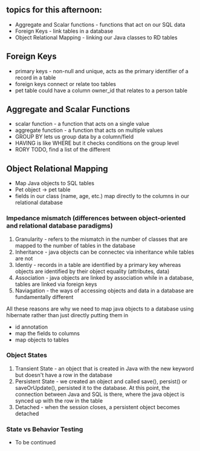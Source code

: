 ## topics for this afternoon:
- Aggregate and Scalar functions - functions that act on our SQL data
- Foreign Keys - link tables in a database
- Object Relational Mapping - linking our Java classes to RD tables

## Foreign Keys
- primary keys - non-null and unique, acts as the primary identifier of a record in a table
- foreign keys connect or relate too tables
- pet table could have a column owner_id that relates to a person table

## Aggregate and Scalar Functions
- scalar function - a function that acts on a single value
- aggregate function - a function that acts on multiple values
- GROUP BY lets us group data by a column/field
- HAVING is like WHERE but it checks conditions on the group level
- RORY TODO, find a list of the different 

## Object Relational Mapping
- Map Java objects to SQL tables
- Pet object -> pet table
- fields in our class (name, age, etc.) map directly to the columns in our relational database

### Impedance mismatch (differences between object-oriented and relational database paradigms)
1. Granularity - refers to the mismatch in the number of classes that are mapped to the number of tables in the database
2. Inheritance - java objects can be connectec via inheritance while tables are not
3. Identiy - records in a table are identified by a primary key whereas objects are identified by their object equality (attributes, data)
4. Association - java objects are linked by association while in a database, tables are linked via foreign keys
5. Naviagation - the ways of accessing objects and data in a database are fundamentally different

All these reasons are why we need to map java objects to a database using hibernate rather than just directly putting them in
- id annotation
- map the fields to columns
- map objects to tables

### Object States
1. Transient State - an object that is created in Java with the new keyword but doesn't have a row in the database
2. Persistent State - we created an object and called save(), persist() or saveOrUpdate(), persisted it to the database. At this point, the connection between Java and SQL is there, where the java object is synced up with the row in the table
3. Detached - when the session closes, a persistent object becomes detached

### State vs Behavior Testing
- To be continued
